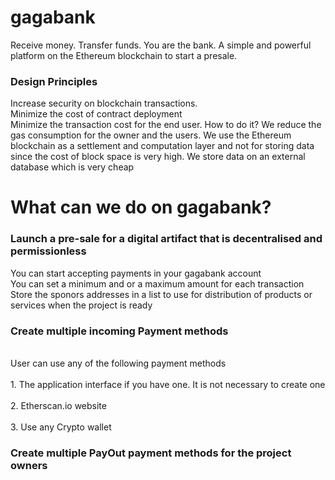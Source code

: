 # gagabank
Receive money. Transfer funds. You are the bank. A simple and powerful platform on the Ethereum blockchain to start a presale.
### Design Principles
Increase security on blockchain transactions.</br>
Minimize the cost of contract deployment</br>
Minimize the transaction cost for the end user. How to do it? We reduce the gas consumption for the owner and the users. We use the Ethereum blockchain as a settlement and computation layer and not for storing data since the cost of block space is very high. We store data on an external database which is very cheap
# What can we do on gagabank?
### Launch a pre-sale for a digital artifact that is decentralised and permissionless
You can start accepting payments in your gagabank account</br>
You can set a minimum and or a maximum amount for each transaction</br>
Store the sponors addresses in a list to use for distribution of products or services when the project is ready</br>
### Create multiple incoming Payment methods
<br>User can use any of the following payment methods</br>
<br>1. The application interface if you have one. It is not necessary to create one</br>
<br>2. Etherscan.io website</br>
<br>3. Use any Crypto wallet</br>

### Create multiple PayOut payment methods for the project owners

